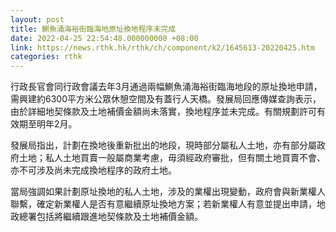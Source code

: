 ```yaml
---
layout: post
title: 鰂魚涌海裕街臨海地原址換地程序未完成
date: 2022-04-25 22:54:48.000000000 +08:00
link: https://news.rthk.hk/rthk/ch/component/k2/1645613-20220425.htm
categories: rthk
---
```


行政長官會同行政會議去年3月通過兩幅鰂魚涌海裕街臨海地段的原址換地申請，需興建約6300平方米公眾休憩空間及有蓋行人天橋。發展局回應傳媒查詢表示，由於詳細地契條款及土地補價金額尚未落實，換地程序並未完成。有關規劃許可有效期至明年2月。

發展局指出，計劃在換地後重新批出的地段，現時部分屬私人土地，亦有部分屬政府土地；私人土地買賣一般屬商業考慮，毋須經政府審批，但有關土地買賣不會、亦不可涉及尚未完成換地程序的政府土地。

當局強調如果計劃原址換地的私人土地，涉及的業權出現變動，政府會與新業權人聯繫，確定新業權人是否有意繼續原址換地方案；若新業權人有意並提出申請，地政總署包括將繼續跟進地契條款及土地補價金額。

